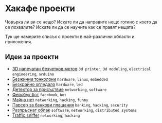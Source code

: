 # Хакафе проекти

Човърка ли ви се нещо? Искате ли да направите нещо готино с което да се похвалите? Искате ли да се научите как се правят нещата?

Тук ще намерите списък с проекти в най-различни области и приложения.

## Идеи за проекти

* [3D напечатан безчетков мотор](brushless-3d-motor.md) `3d printer`, `3d modeling`, `electrical engineering`, `arduino`
* [Безжични тонколони](wireless-speakers.md) `hardware`, `linux`, `embedded`
* [Безкрайно огледало](infinity-mirror.md) `hardware`, `led`
* [Детектор за присъствие](presence-detect.md) `networking`, `software`
* [Фейсбук бот](facebook-bot.md) `facebook`, `bot`
* [Майна нет](majna-net.md) `networking`, `hacking`, `funny`
* [Парсер за банкови плащания](bank-payment-parser.md) `banking`, `hacking`, `security`
* [Разпръснат облак](scattered-cloud.md) `software`, `networking`, `distributed systems`
* [Traffic sniffer](traffic-sniffer.md) `networking`, `hacking`
